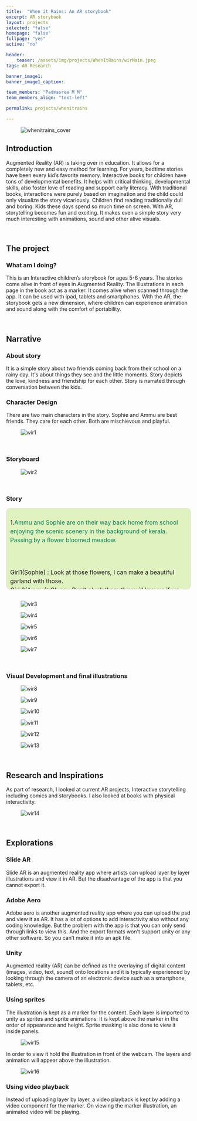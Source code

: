 ```yaml
---
title:  "When it Rains: An AR storybook"
excerpt: AR storybook
layout: projects
selected: "false"
homepage: "false"
fullpage: "yes"
active: "no"

header:
    teaser: /assets/img/projects/WhenItRains/wirMain.jpeg
tags: AR Research

banner_image1: 
banner_image1_caption:

team_members: "Padmasree M M"
team_members_align: "text-left"

permalink: projects/whenitrains

--- 
```


<figure class="align-center" style="width:100%;">
  <img src="{{ site.url }}{{ site.baseurl }}/assets/img/projects/WhenItRains/witr_cov.jpeg" alt="whenitrains_cover">
</figure>

## Introduction

Augmented Reality (AR) is taking over in education. It allows for a completely new and easy method for learning. For years, bedtime stories have been every kid’s favorite memory. Interactive books for children have tons of developmental benefits. It helps with critical thinking, developmental skills, also foster love of reading and support early literacy.  With traditional books, interactions were purely based on imagination and the child could only visualize the story vicariously. Children find reading traditionally dull and boring. Kids these days spend so much time on screen. With AR, storytelling becomes fun and exciting. It makes even a simple story very much interesting with animations, sound and other alive visuals.

<br>

## The project

### What am I doing?

This is an Interactive children’s storybook for ages 5-6 years. The stories come alive in front of eyes in Augmented Reality. The Illustrations in each page in the book act as a marker. It comes alive when scanned through the app. It can be used with ipad, tablets and smartphones. With the AR, the storybook gets a new dimension, where children can experience animation and sound along with the comfort of portability.

<br>

## Narrative

### About story

It is a simple story about two friends coming back from their school on a rainy day. It's about things they see and the little moments. Story depicts the love, kindness and friendship for each other. Story is narrated through conversation between the kids.

### Character Design

There are two main characters in the story. Sophie and Ammu are best friends. They care for each other. Both are mischievous and playful.

<figure class="align-center" style="width:100%;">
  <img src="{{ site.url }}{{ site.baseurl }}/assets/img/projects/WhenItRains/wir1.jpg" alt="wir1">
</figure>

<br>

### Storyboard

<figure class="align-center" style="width:100%;">
  <img src="{{ site.url }}{{ site.baseurl }}/assets/img/projects/WhenItRains/wir2.jpg" alt="wir2">
</figure>
<br>

### Story
<div style="max-height: 200px; overflow-y: auto; border: 1px solid #ddd; padding: 10px; border-radius: 10px; font-size: 16px; line-height: 1.5; background-color: #DFF2BF; scrollbar-color:  #028056 #DFF2BF; scrollbar-width: thin;">
 
  1.<span style="color: 028056;">Ammu and Sophie are on their way back home from school enjoying the scenic scenery in the background of kerala. Passing by a flower bloomed meadow.</span>
     

<br>
<br>
Girl1(Sophie) : Look at those flowers, I can make a beautiful garland with those.
<br>
Girl 2(Ammu): Oh no...Don’t pluck them they will love us if we let them live.
Sophie: They are alive? Can they see us?
Ammu: Yeah, they will die if we pluck them. They have emotions too..
<br>
<br>
2.
Weather is changing to slightly dark cloudy- about to start rain and windy. A frog croaks next to them- it’s about to rain.

<br><br>
Sophie smiles at her best friend and leaves the flower unplucked.
<br><br>
3. 
Both children are sharing one umbrella, leaving them wet on both sides anyway. 
<br><br>
Sophie: I really really love this  fragrance of wet mud. And look at those greenery around us! Wow!
Ammu: Yeah true! How good is that every year our school reopens on ‘Edavapathy rains’. And we get to enjoy this rain so much.
<br><br>
4. 
They decide to drop the umbrella and move forward without it and actually enjoying it!
<br><br>
5.
Both about to start a race from the hilly top to bottom.
Sophie: Who wins will buy the other ‘Mittayi’ from Dasettan’s shop, cross your heart.
Ammu: Yippie, let’s start the race!
<br><br>
6.
Local fisherman catching fish. Children are both watching in wonder
Ammu: I will also catch ‘Piloppi’
Sophie: Uncle will you give us one ‘Piloppi’ so that will take it home and put it in the tank?
<br><br>
Uncle(Local fisherman) laughs 
Children Laughs
<br><br>
7.
Both children are about to turn in two different directions, to their homes. 
Sophie: If Mummy finds me wet, she will surely scold me.
Ammu: Don’t tell her. As soon as you reach home, change your clothes and wipe yourself well.
Sophie: Yes, you too and take this ‘Piloppi’ with you.
<br><br>



8. 
A distant discussion of friends
Ammu: Don’t forget to bring ‘Morukoottan’ tomorrow for lunch
Sophie: Yes, will tell Mummy.
<br><br>
9. 
A traditional home interior, where the kid is half dried with the towel.
Sophie/Ammu: Achheeee!!(Sneeze)

</div>
<br>

<figure class="align-center" style="width:100%;">
  <img src="{{ site.url }}{{ site.baseurl }}/assets/img/projects/WhenItRains/wir3.jpg" alt="wir3">
</figure>

<figure class="align-center" style="width:100%;">
  <img src="{{ site.url }}{{ site.baseurl }}/assets/img/projects/WhenItRains/wir4.jpg" alt="wir4">
</figure>

<figure class="align-center" style="width:100%;">
  <img src="{{ site.url }}{{ site.baseurl }}/assets/img/projects/WhenItRains/wir5.jpg" alt="wir5">
</figure>

<figure class="align-center" style="width:100%;">
  <img src="{{ site.url }}{{ site.baseurl }}/assets/img/projects/WhenItRains/wir6.jpg" alt="wir6">
</figure>

<figure class="align-center" style="width:100%;">
  <img src="{{ site.url }}{{ site.baseurl }}/assets/img/projects/WhenItRains/wir7.jpg" alt="wir7">
</figure>

<br>

### Visual Development and final illustrations

<figure class="align-center" style="width:100%;">
  <img src="{{ site.url }}{{ site.baseurl }}/assets/img/projects/WhenItRains/wir8.jpg" alt="wir8">
</figure>

<figure class="align-center" style="width:100%;">
  <img src="{{ site.url }}{{ site.baseurl }}/assets/img/projects/WhenItRains/wir9.jpg" alt="wir9">
</figure>

<figure class="align-center" style="width:100%;">
  <img src="{{ site.url }}{{ site.baseurl }}/assets/img/projects/WhenItRains/wir10.jpg" alt="wir10">
</figure>

<figure class="align-center" style="width:100%;">
  <img src="{{ site.url }}{{ site.baseurl }}/assets/img/projects/WhenItRains/wir11.jpg" alt="wir11">
</figure>

<figure class="align-center" style="width:100%;">
  <img src="{{ site.url }}{{ site.baseurl }}/assets/img/projects/WhenItRains/wir12.jpg" alt="wir12">
</figure>

<figure class="align-center" style="width:100%;">
  <img src="{{ site.url }}{{ site.baseurl }}/assets/img/projects/WhenItRains/wir13.jpg" alt="wir13">
</figure>

<br>

## Research and Inspirations

As part of research, I looked at current AR projects, Interactive storytelling including comics and storybooks. I also looked at books with physical interactivity.

<figure class="align-center" style="width:100%;">
  <img src="{{ site.url }}{{ site.baseurl }}/assets/img/projects/WhenItRains/wir14.jpg" alt="wir14">
</figure>

<br>

## Explorations

### Slide AR

Slide AR is an augmented reality app where artists can upload layer by layer illustrations and view it in AR. But the disadvantage of the app is that you cannot export it.

### Adobe Aero

Adobe aero is another augmented reality app where you can upload the psd and view it as AR. It has a lot of options to add interactivity also without any coding knowledge. But the problem with the app is that you can only send through links to view this. And the export formats won't support unity or any other software. So you can’t make it into an apk file.

### Unity

Augmented reality (AR) can be defined as the overlaying of digital content (images, video, text, sound) onto locations and it is typically experienced by looking through the camera of an electronic device such as a smartphone, tablets, etc.

### Using sprites

The illustration is kept as a marker for the content. Each layer is imported to unity as sprites and sprite animations. It is kept above the marker in the order of appearance and height. Sprite masking is also done to view it inside panels.

<figure class="align-center" style="width:100%;">
  <img src="{{ site.url }}{{ site.baseurl }}/assets/img/projects/WhenItRains/wir15.png" alt="wir15">
</figure>

In order to view it hold the illustration in front of the webcam. The layers and animation will appear above the illustration.

<figure class="align-center" style="width:100%;">
  <img src="{{ site.url }}{{ site.baseurl }}/assets/img/projects/WhenItRains/wir16.png" alt="wir16">
</figure>

### Using video playback

Instead of uploading layer by layer, a video playback is kept by adding a video component for the marker. On viewing the marker illustration, an animated video will be playing.







